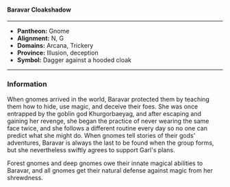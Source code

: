 #### Baravar Cloakshadow
___

- **Pantheon:** Gnome
- **Alignment:** N, G
- **Domains:** Arcana, Trickery
- **Province:** Illusion, deception
- **Symbol:** Dagger against a hooded cloak
___

### Information

When gnomes arrived in the world, Baravar protected them by teaching them how to hide, use magic, and deceive their foes. She was once entrapped by the goblin god Khurgorbaeyag, and after escaping and gaining her revenge, she began the practice of never wearing the same face twice, and she follows a different routine every day so no one can predict what she might do. When gnomes tell stories of their gods' adventures, Baravar is always the last to be found when the group forms, but she nevertheless swiftly agrees to support Garl's plans.

Forest gnomes and deep gnomes owe their innate magical abilities to Baravar, and all gnomes get their natural defense against magic from her shrewdness.